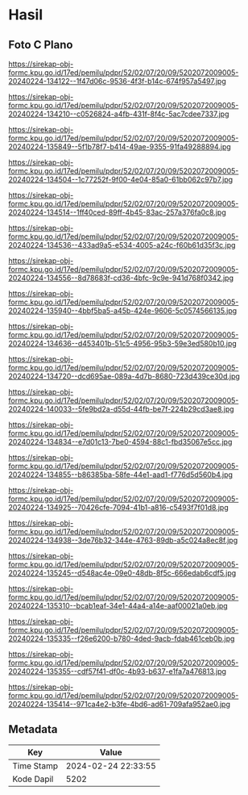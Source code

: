 # Hasil

## Foto C Plano

https://sirekap-obj-formc.kpu.go.id/17ed/pemilu/pdpr/52/02/07/20/09/5202072009005-20240224-134122--1f47d06c-9536-4f3f-b14c-674f957a5497.jpg

https://sirekap-obj-formc.kpu.go.id/17ed/pemilu/pdpr/52/02/07/20/09/5202072009005-20240224-134210--c0526824-a4fb-431f-8f4c-5ac7cdee7337.jpg

https://sirekap-obj-formc.kpu.go.id/17ed/pemilu/pdpr/52/02/07/20/09/5202072009005-20240224-135849--5f1b78f7-b414-49ae-9355-91fa49288894.jpg

https://sirekap-obj-formc.kpu.go.id/17ed/pemilu/pdpr/52/02/07/20/09/5202072009005-20240224-134504--1c77252f-9f00-4e04-85a0-61bb062c97b7.jpg

https://sirekap-obj-formc.kpu.go.id/17ed/pemilu/pdpr/52/02/07/20/09/5202072009005-20240224-134514--1ff40ced-89ff-4b45-83ac-257a376fa0c8.jpg

https://sirekap-obj-formc.kpu.go.id/17ed/pemilu/pdpr/52/02/07/20/09/5202072009005-20240224-134536--433ad9a5-e534-4005-a24c-f60b61d35f3c.jpg

https://sirekap-obj-formc.kpu.go.id/17ed/pemilu/pdpr/52/02/07/20/09/5202072009005-20240224-134556--8d78683f-cd36-4bfc-9c9e-941d768f0342.jpg

https://sirekap-obj-formc.kpu.go.id/17ed/pemilu/pdpr/52/02/07/20/09/5202072009005-20240224-135940--4bbf5ba5-a45b-424e-9606-5c0574566135.jpg

https://sirekap-obj-formc.kpu.go.id/17ed/pemilu/pdpr/52/02/07/20/09/5202072009005-20240224-134636--d453401b-51c5-4956-95b3-59e3ed580b10.jpg

https://sirekap-obj-formc.kpu.go.id/17ed/pemilu/pdpr/52/02/07/20/09/5202072009005-20240224-134720--dcd695ae-089a-4d7b-8680-723d439ce30d.jpg

https://sirekap-obj-formc.kpu.go.id/17ed/pemilu/pdpr/52/02/07/20/09/5202072009005-20240224-140033--5fe9bd2a-d55d-44fb-be7f-224b29cd3ae8.jpg

https://sirekap-obj-formc.kpu.go.id/17ed/pemilu/pdpr/52/02/07/20/09/5202072009005-20240224-134834--e7d01c13-7be0-4594-88c1-fbd35067e5cc.jpg

https://sirekap-obj-formc.kpu.go.id/17ed/pemilu/pdpr/52/02/07/20/09/5202072009005-20240224-134855--b86385ba-58fe-44e1-aad1-f776d5d560b4.jpg

https://sirekap-obj-formc.kpu.go.id/17ed/pemilu/pdpr/52/02/07/20/09/5202072009005-20240224-134925--70426cfe-7094-41b1-a816-c5493f7f01d8.jpg

https://sirekap-obj-formc.kpu.go.id/17ed/pemilu/pdpr/52/02/07/20/09/5202072009005-20240224-134938--3de76b32-344e-4763-89db-a5c024a8ec8f.jpg

https://sirekap-obj-formc.kpu.go.id/17ed/pemilu/pdpr/52/02/07/20/09/5202072009005-20240224-135245--d548ac4e-09e0-48db-8f5c-666edab6cdf5.jpg

https://sirekap-obj-formc.kpu.go.id/17ed/pemilu/pdpr/52/02/07/20/09/5202072009005-20240224-135310--bcab1eaf-34e1-44a4-a14e-aaf00021a0eb.jpg

https://sirekap-obj-formc.kpu.go.id/17ed/pemilu/pdpr/52/02/07/20/09/5202072009005-20240224-135335--f26e6200-b780-4ded-9acb-fdab461ceb0b.jpg

https://sirekap-obj-formc.kpu.go.id/17ed/pemilu/pdpr/52/02/07/20/09/5202072009005-20240224-135355--cdf57f41-df0c-4b93-b637-e1fa7a476813.jpg

https://sirekap-obj-formc.kpu.go.id/17ed/pemilu/pdpr/52/02/07/20/09/5202072009005-20240224-135414--971ca4e2-b3fe-4bd6-ad61-709afa952ae0.jpg


## Metadata

| Key        | Value               |
| ---------- | ------------------- |
| Time Stamp | 2024-02-24 22:33:55 |
| Kode Dapil | 5202                |



